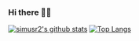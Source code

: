 ### Hi there 👋🏻

<!--
**simusr2/simusr2** is a ✨ _special_ ✨ repository because its `README.md` (this file) appears on your GitHub profile.

Here are some ideas to get you started:

- 🔭 I’m currently working on ...
- 🌱 I’m currently learning ...
- 👯 I’m looking to collaborate on ...
- 🤔 I’m looking for help with ...
- 💬 Ask me about ...
- 📫 How to reach me: ...
- 😄 Pronouns: ...
- ⚡ Fun fact: ...
-->

[![simusr2's github stats](https://github-readme-stats.vercel.app/api?username=simusr2)](https://github.com/simusr2/github-readme-stats)
[![Top Langs](https://github-readme-stats.vercel.app/api/top-langs/?username=simusr2)](https://github.com/simusr2/github-readme-stats)
